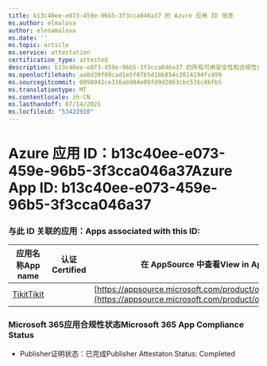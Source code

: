 ```yaml
---
title: b13c40ee-e073-459e-96b5-3f3cca046a37 的 Azure 应用 ID 信息
ms.author: elmalova
author: elenamalova
ms.date: ''
ms.topic: article
ms.service: attestation
certification_type: attested
description: b13c40ee-e073-459e-96b5-3f3cca046a37 的所有可用安全性和合规性信息。
ms.openlocfilehash: aa8d39f09cad1e5f07b5d1bb854c2014194fc499
ms.sourcegitcommit: 0098942ce316ab984e09fd9d2063cbc516c8bfb5
ms.translationtype: MT
ms.contentlocale: zh-CN
ms.lasthandoff: 07/14/2021
ms.locfileid: "53422910"
---
```

# <a name="azure-app-id-b13c40ee-e073-459e-96b5-3f3cca046a37"></a><span data-ttu-id="beede-103">Azure 应用 ID：b13c40ee-e073-459e-96b5-3f3cca046a37</span><span class="sxs-lookup"><span data-stu-id="beede-103">Azure App ID: b13c40ee-e073-459e-96b5-3f3cca046a37</span></span>


### <a name="apps-associated-with-this-id"></a><span data-ttu-id="beede-104">与此 ID 关联的应用：</span><span class="sxs-lookup"><span data-stu-id="beede-104">Apps associated with this ID:</span></span>
| <span data-ttu-id="beede-105">**应用名称**</span><span class="sxs-lookup"><span data-stu-id="beede-105">**App name**</span></span> | <span data-ttu-id="beede-106">**认证**</span><span class="sxs-lookup"><span data-stu-id="beede-106">**Certified**</span></span> | <span data-ttu-id="beede-107">**在 AppSource 中查看**</span><span class="sxs-lookup"><span data-stu-id="beede-107">**View in AppSource**</span></span> |
|-|-|-|
| [<span data-ttu-id="beede-108">Tikit</span><span class="sxs-lookup"><span data-stu-id="beede-108">Tikit</span></span>](https://docs.microsoft.com/en-us/microsoft-365-app-certification/forward/WA200002602) |  | [https://appsource.microsoft.com/product/office/WA200002602](https://appsource.microsoft.com/product/office/WA200002602) |

### <a name="microsoft-365-app-compliance-status"></a><span data-ttu-id="beede-109">Microsoft 365应用合规性状态</span><span class="sxs-lookup"><span data-stu-id="beede-109">Microsoft 365 App Compliance Status</span></span>
- <span data-ttu-id="beede-110">Publisher证明状态：已完成</span><span class="sxs-lookup"><span data-stu-id="beede-110">Publisher Attestaton Status: Completed</span></span>
